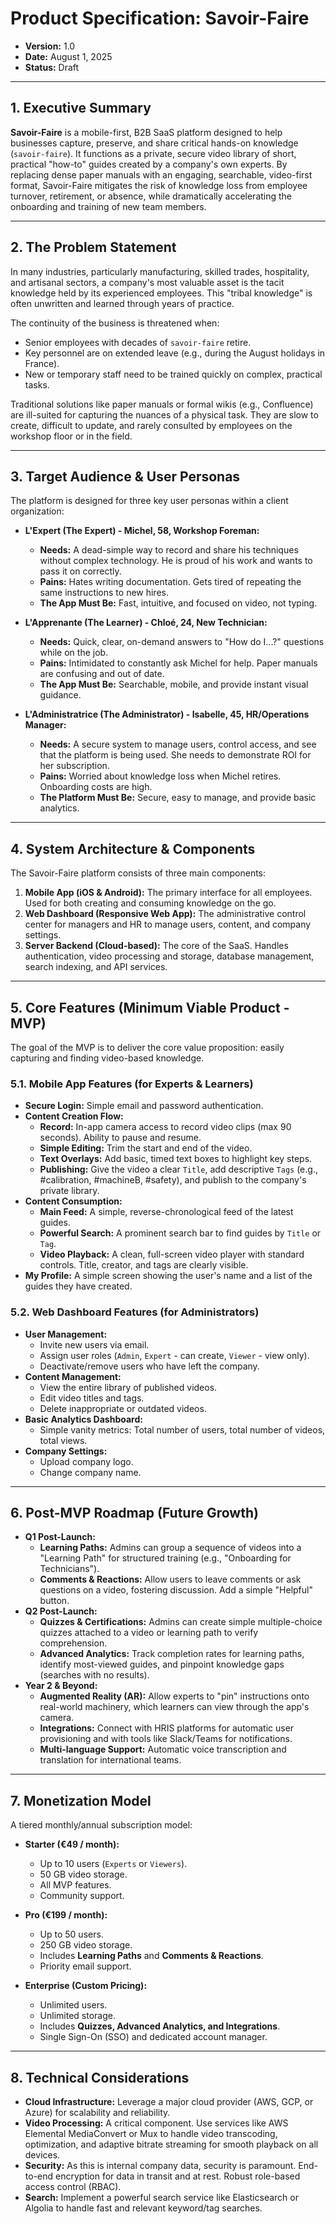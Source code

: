 # **Product Specification: Savoir-Faire**

- **Version:** 1.0
- **Date:** August 1, 2025
- **Status:** Draft

---

## **1. Executive Summary**

**Savoir-Faire** is a mobile-first, B2B SaaS platform designed to help businesses capture, preserve, and share critical hands-on knowledge (`savoir-faire`). It functions as a private, secure video library of short, practical "how-to" guides created by a company's own experts. By replacing dense paper manuals with an engaging, searchable, video-first format, Savoir-Faire mitigates the risk of knowledge loss from employee turnover, retirement, or absence, while dramatically accelerating the onboarding and training of new team members.

---

## **2. The Problem Statement**

In many industries, particularly manufacturing, skilled trades, hospitality, and artisanal sectors, a company's most valuable asset is the tacit knowledge held by its experienced employees. This "tribal knowledge" is often unwritten and learned through years of practice.

The continuity of the business is threatened when:
- Senior employees with decades of `savoir-faire` retire.
- Key personnel are on extended leave (e.g., during the August holidays in France).
- New or temporary staff need to be trained quickly on complex, practical tasks.

Traditional solutions like paper manuals or formal wikis (e.g., Confluence) are ill-suited for capturing the nuances of a physical task. They are slow to create, difficult to update, and rarely consulted by employees on the workshop floor or in the field.

---

## **3. Target Audience & User Personas**

The platform is designed for three key user personas within a client organization:

- **L'Expert (The Expert) - Michel, 58, Workshop Foreman:**
  - **Needs:** A dead-simple way to record and share his techniques without complex technology. He is proud of his work and wants to pass it on correctly.
  - **Pains:** Hates writing documentation. Gets tired of repeating the same instructions to new hires.
  - **The App Must Be:** Fast, intuitive, and focused on video, not typing.

- **L'Apprenante (The Learner) - Chloé, 24, New Technician:**
  - **Needs:** Quick, clear, on-demand answers to "How do I...?" questions while on the job.
  - **Pains:** Intimidated to constantly ask Michel for help. Paper manuals are confusing and out of date.
  - **The App Must Be:** Searchable, mobile, and provide instant visual guidance.

- **L'Administratrice (The Administrator) - Isabelle, 45, HR/Operations Manager:**
  - **Needs:** A secure system to manage users, control access, and see that the platform is being used. She needs to demonstrate ROI for her subscription.
  - **Pains:** Worried about knowledge loss when Michel retires. Onboarding costs are high.
  - **The Platform Must Be:** Secure, easy to manage, and provide basic analytics.

---

## **4. System Architecture & Components**

The Savoir-Faire platform consists of three main components:

1. **Mobile App (iOS & Android):** The primary interface for all employees. Used for both creating and consuming knowledge on the go.
2. **Web Dashboard (Responsive Web App):** The administrative control center for managers and HR to manage users, content, and company settings.
3. **Server Backend (Cloud-based):** The core of the SaaS. Handles authentication, video processing and storage, database management, search indexing, and API services.

---

## **5. Core Features (Minimum Viable Product - MVP)**

The goal of the MVP is to deliver the core value proposition: easily capturing and finding video-based knowledge.

### **5.1. Mobile App Features (for Experts & Learners)**

- **Secure Login:** Simple email and password authentication.
- **Content Creation Flow:**
  - **Record:** In-app camera access to record video clips (max 90 seconds). Ability to pause and resume.
  - **Simple Editing:** Trim the start and end of the video.
  - **Text Overlays:** Add basic, timed text boxes to highlight key steps.
  - **Publishing:** Give the video a clear `Title`, add descriptive `Tags` (e.g., #calibration, #machineB, #safety), and publish to the company's private library.
- **Content Consumption:**
  - **Main Feed:** A simple, reverse-chronological feed of the latest guides.
  - **Powerful Search:** A prominent search bar to find guides by `Title` or `Tag`.
  - **Video Playback:** A clean, full-screen video player with standard controls. Title, creator, and tags are clearly visible.
- **My Profile:** A simple screen showing the user's name and a list of the guides they have created.

### **5.2. Web Dashboard Features (for Administrators)**

- **User Management:**
  - Invite new users via email.
  - Assign user roles (`Admin`, `Expert` - can create, `Viewer` - view only).
  - Deactivate/remove users who have left the company.
- **Content Management:**
  - View the entire library of published videos.
  - Edit video titles and tags.
  - Delete inappropriate or outdated videos.
- **Basic Analytics Dashboard:**
  - Simple vanity metrics: Total number of users, total number of videos, total views.
- **Company Settings:**
  - Upload company logo.
  - Change company name.

---

## **6. Post-MVP Roadmap (Future Growth)**

- **Q1 Post-Launch:**
  - **Learning Paths:** Admins can group a sequence of videos into a "Learning Path" for structured training (e.g., "Onboarding for Technicians").
  - **Comments & Reactions:** Allow users to leave comments or ask questions on a video, fostering discussion. Add a simple "Helpful" button.
- **Q2 Post-Launch:**
  - **Quizzes & Certifications:** Admins can create simple multiple-choice quizzes attached to a video or learning path to verify comprehension.
  - **Advanced Analytics:** Track completion rates for learning paths, identify most-viewed guides, and pinpoint knowledge gaps (searches with no results).
- **Year 2 & Beyond:**
  - **Augmented Reality (AR):** Allow experts to "pin" instructions onto real-world machinery, which learners can view through the app's camera.
  - **Integrations:** Connect with HRIS platforms for automatic user provisioning and with tools like Slack/Teams for notifications.
  - **Multi-language Support:** Automatic voice transcription and translation for international teams.

---

## **7. Monetization Model**

A tiered monthly/annual subscription model:

- **Starter (€49 / month):**
  - Up to 10 users (`Experts` or `Viewers`).
  - 50 GB video storage.
  - All MVP features.
  - Community support.

- **Pro (€199 / month):**
  - Up to 50 users.
  - 250 GB video storage.
  - Includes **Learning Paths** and **Comments & Reactions**.
  - Priority email support.

- **Enterprise (Custom Pricing):**
  - Unlimited users.
  - Unlimited storage.
  - Includes **Quizzes, Advanced Analytics, and Integrations**.
  - Single Sign-On (SSO) and dedicated account manager.

---

## **8. Technical Considerations**

- **Cloud Infrastructure:** Leverage a major cloud provider (AWS, GCP, or Azure) for scalability and reliability.
- **Video Processing:** A critical component. Use services like AWS Elemental MediaConvert or Mux to handle video transcoding, optimization, and adaptive bitrate streaming for smooth playback on all devices.
- **Security:** As this is internal company data, security is paramount. End-to-end encryption for data in transit and at rest. Robust role-based access control (RBAC).
- **Search:** Implement a powerful search service like Elasticsearch or Algolia to handle fast and relevant keyword/tag searches.
